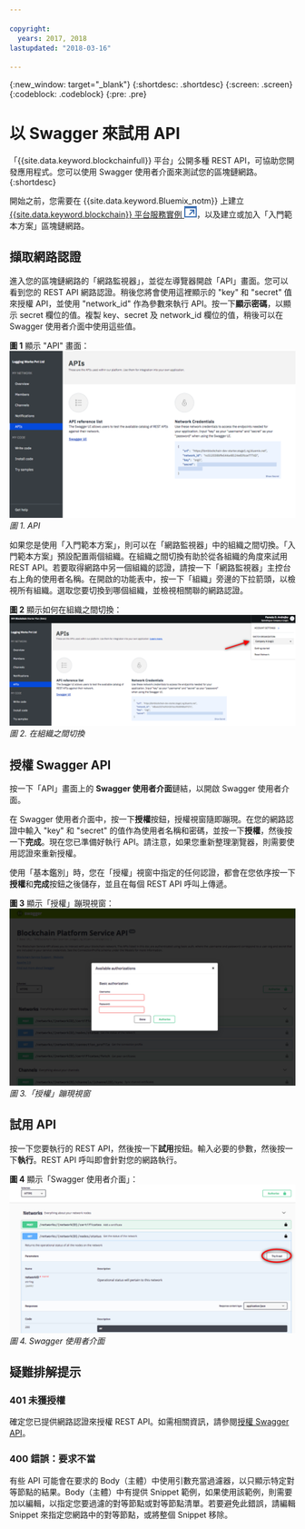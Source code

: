 ```yaml
---

copyright:
  years: 2017, 2018
lastupdated: "2018-03-16"

---
```


{:new_window: target="_blank"}
{:shortdesc: .shortdesc}
{:screen: .screen}
{:codeblock: .codeblock}
{:pre: .pre}

# 以 Swagger 來試用 API

「{{site.data.keyword.blockchainfull}} 平台」公開多種 REST API，可協助您開發應用程式。您可以使用 Swagger 使用者介面來測試您的區塊鏈網路。
{:shortdesc}

開始之前，您需要在 {{site.data.keyword.Bluemix_notm}} 上建立 [{{site.data.keyword.blockchain}} 平台服務實例 ![外部鏈結圖示](../images/external_link.svg "外部鏈結圖示")](https://console.bluemix.net/catalog/services/blockchain)，以及建立或加入「入門範本方案」<!--or Enterprise Plan -->區塊鏈網路。


## 擷取網路認證

進入您的區塊鏈網路的「網路監視器」，並從左導覽器開啟「API」畫面。您可以看到您的 REST API 網路認證。稍後您將會使用這裡顯示的 "key" 和 "secret" 值來授權 API，並使用 "network_id" 作為參數來執行 API。按一下**顯示密碼**，以顯示 secret 欄位的值。複製 key、secret 及 network_id 欄位的值，稍後可以在 Swagger 使用者介面中使用這些值。

<!-- Removing this code snippet so people don't try to use these values
```
},
   "x-api": {
       "url": "https://ibmblockchain.bluemix.net",
       "key": "PeerOrg1",
       "network_id": "e1f5b3341b1d483bbaf829f601144023",
       "secret": "71a329aabde9ff20de0aa4bfafd72a4466d78c87f637e7ff92c2534b5ce81cc0"
   }
```
-->

**圖 1** 顯示 "API" 畫面：
![「概觀」畫面](../images/restAPI.png)
*圖 1. API*

如果您是使用「入門範本方案」，則可以在「網路監視器」中的組織之間切換。「入門範本方案」預設配置兩個組織。在組織之間切換有助於從各組織的角度來試用 REST API。若要取得網路中另一個組織的認證，請按一下「網路監視器」主控台右上角的使用者名稱。在開啟的功能表中，按一下「組織」旁邊的下拉箭頭，以檢視所有組織。選取您要切換到哪個組織，並檢視相關聯的網路認證。

**圖 2** 顯示如何在組織之間切換：
![在組織之間切換](../images/restAPIOrganization.png)
*圖 2. 在組織之間切換*


## 授權 Swagger API

按一下「API」畫面上的 **Swagger 使用者介面**鏈結，以開啟 Swagger 使用者介面。  
<!-- remove this line because the link is different depending on if you are starter or enterprise plan
You can also open the Swagger UI with the URL in the connection profiles. For example, `http://blockchain-swagger-dev.stage1.mybluemix.net`.
-->

在 Swagger 使用者介面中，按一下**授權**按鈕，授權視窗隨即蹦現。在您的網路認證中輸入 "key" 和 "secret" 的值作為使用者名稱和密碼，並按一下**授權**，然後按一下**完成**。現在您已準備好執行 API。請注意，如果您重新整理瀏覽器，則需要使用認證來重新授權。

使用「基本鑑別」時，您在「授權」視窗中指定的任何認證，都會在您依序按一下**授權**和**完成**按鈕之後儲存，並且在每個 REST API 呼叫上傳遞。

**圖 3** 顯示「授權」蹦現視窗：
![「授權」蹦現視窗](../images/swaggerUIAuthorize.png)
*圖 3.「授權」蹦現視窗*


## 試用 API

按一下您要執行的 REST API，然後按一下**試用**按鈕。輸入必要的參數，然後按一下**執行**。REST API 呼叫即會針對您的網路執行。

**圖 4** 顯示「Swagger 使用者介面」：
![Swagger 使用者介面](../images/swaggerUITryItOut.png)
*圖 4. Swagger 使用者介面*


## 疑難排解提示

### 401 未獲授權  
  確定您已提供網路認證來授權 REST API。如需相關資訊，請參閱[授權 Swagger API](#authorizing-swagger-apis)。

### 400 錯誤：要求不當
  有些 API 可能會在要求的 Body（主體）中使用引數充當過濾器，以只顯示特定對等節點的結果。Body（主體）中有提供 Snippet 範例，如果使用該範例，則需要加以編輯，以指定您要過濾的對等節點或對等節點清單。若要避免此錯誤，請編輯 Snippet 來指定您網路中的對等節點，或將整個 Snippet 移除。
